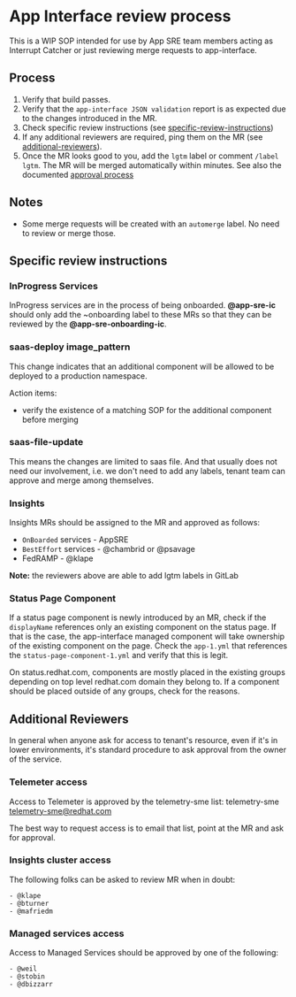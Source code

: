# App Interface review process

This is a WIP SOP intended for use by App SRE team members acting as Interrupt Catcher or just reviewing merge requests to app-interface.

## Process

1. Verify that build passes.
2. Verify that the `app-interface JSON validation` report is as expected due to the changes introduced in the MR.
3. Check specific review instructions (see [specific-review-instructions](#specific-review-instructions))
4. If any additional reviewers are required, ping them on the MR (see [additional-reviewers](#additional-reviewers)).
5. Once the MR looks good to you, add the `lgtm` label or comment `/label lgtm`. The MR will be merged automatically within minutes. See also the documented [approval process](/docs/app-sre/continuous-delivery-in-app-interface.md#approval-process)

## Notes

* Some merge requests will be created with an `automerge` label. No need to review or merge those.

## Specific review instructions

### InProgress Services

InProgress services are in the process of being onboarded. **@app-sre-ic** should only add the ~onboarding label to these MRs so that they can be reviewed by the **@app-sre-onboarding-ic**.

### saas-deploy image_pattern

This change indicates that an additional component will be allowed to be deployed to a production namespace.

Action items:
* verify the existence of a matching SOP for the additional component before merging

### saas-file-update

This means the changes are limited to saas file. And that usually does not need our involvement, i.e. we don't need to add any labels, tenant team can approve and merge among themselves.

### Insights

Insights MRs should be assigned to the MR and approved as follows:

- `OnBoarded` services - AppSRE
- `BestEffort` services - @chambrid or @psavage
- FedRAMP - @klape

**Note:** the reviewers above are able to add lgtm labels in GitLab

### Status Page Component
If a status page component is newly introduced by an MR, check if the `displayName` references only an existing component on the status page.
If that is the case, the app-interface managed component will take ownership of the existing component on the page. Check the `app-1.yml` that
references the `status-page-component-1.yml` and verify that this is legit.

On status.redhat.com, components are mostly placed in the existing groups depending on top level redhat.com domain they belong to. If a
component should be placed outside of any groups, check for the reasons.

## Additional Reviewers

In general when anyone ask for access to tenant's resource, even if it's in lower environments, it's standard procedure to ask approval from the owner of the service.

### Telemeter access

Access to Telemeter is approved by the telemetry-sme list: telemetry-sme <telemetry-sme@redhat.com> 

The best way to request access is to email that list, point at the MR and ask for approval.

### Insights cluster access

The following folks can be asked to review MR when in doubt:

```
- @klape
- @bturner
- @mafriedm
```

### Managed services access

Access to Managed Services should be approved by one of the following:

```
- @weil
- @stobin
- @dbizzarr
```
